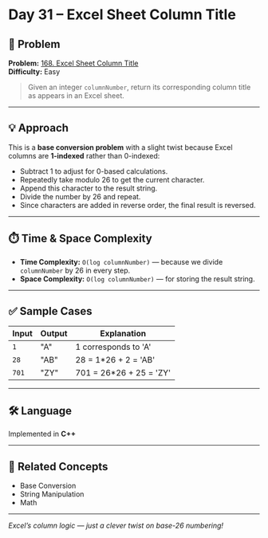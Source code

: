 # Day 31 – Excel Sheet Column Title

## 🧩 Problem

**Problem:** [168. Excel Sheet Column Title](https://leetcode.com/problems/excel-sheet-column-title/)  
**Difficulty:** Easy

> Given an integer `columnNumber`, return its corresponding column title as appears in an Excel sheet.

---

## 💡 Approach

This is a **base conversion problem** with a slight twist because Excel columns are **1-indexed** rather than 0-indexed:

- Subtract 1 to adjust for 0-based calculations.
- Repeatedly take modulo 26 to get the current character.
- Append this character to the result string.
- Divide the number by 26 and repeat.
- Since characters are added in reverse order, the final result is reversed.

---

## ⏱️ Time & Space Complexity

- **Time Complexity:** `O(log columnNumber)` — because we divide `columnNumber` by 26 in every step.
- **Space Complexity:** `O(log columnNumber)` — for storing the result string.

---

## ✅ Sample Cases

| Input            | Output | Explanation                |
|-----------------|--------|----------------------------|
| `1`             | "A"    | 1 corresponds to 'A'        |
| `28`            | "AB"   | 28 = 1\*26 + 2 = 'AB'      |
| `701`           | "ZY"   | 701 = 26\*26 + 25 = 'ZY'   |

---

## 🛠️ Language

Implemented in **C++**

---

## 🔗 Related Concepts

- Base Conversion
- String Manipulation
- Math

---

_Excel’s column logic — just a clever twist on base-26 numbering!_
